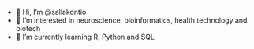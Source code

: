 - 👋 Hi, I’m @sallakontio
- 👀 I’m interested in neuroscience, bioinformatics, health technology and biotech
- 🌱 I’m currently learning R, Python and SQL

<!---
sallakontio/sallakontio is a ✨ special ✨ repository because its `README.md` (this file) appears on your GitHub profile.
You can click the Preview link to take a look at your changes.
--->

